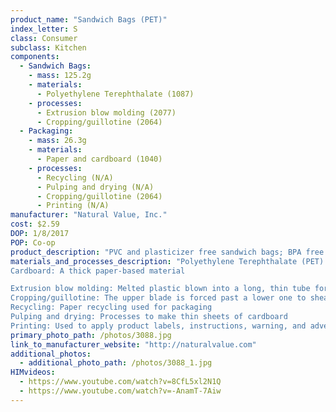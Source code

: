 ```yaml
---
product_name: "Sandwich Bags (PET)"
index_letter: S
class: Consumer
subclass: Kitchen
components:
  - Sandwich Bags:
    - mass: 125.2g
    - materials:
      - Polyethylene Terephthalate (1087)
    - processes:
      - Extrusion blow molding (2077)
      - Cropping/guillotine (2064)
  - Packaging:
    - mass: 26.3g
    - materials:
      - Paper and cardboard (1040)
    - processes:
      - Recycling (N/A)
      - Pulping and drying (N/A)
      - Cropping/guillotine (2064)
      - Printing (N/A)
manufacturer: "Natural Value, Inc."
cost: $2.59
DOP: 1/8/2017
POP: Co-op
product_description: "PVC and plasticizer free sandwich bags; BPA free resealable bags; Core and boxes made from recycled materials; Kosher certified; Made in the USA"
materials_and_processes_description: "Polyethylene Terephthalate (PET): A plastic resin and a form of polyester
Cardboard: A thick paper-based material

Extrusion blow molding: Melted plastic blown into a long, thin tube for molding
Cropping/guillotine: The upper blade is forced past a lower one to shear sheet material along a straight line
Recycling: Paper recycling used for packaging
Pulping and drying: Processes to make thin sheets of cardboard
Printing: Used to apply product labels, instructions, warning, and advertisements"
primary_photo_path: /photos/3088.jpg
link_to_manufacturer_website: "http://naturalvalue.com"
additional_photos:
  - additional_photo_path: /photos/3088_1.jpg
HIMvideos:
  - https://www.youtube.com/watch?v=8CfL5xl2N1Q
  - https://www.youtube.com/watch?v=-AnamT-7Aiw
---
```

